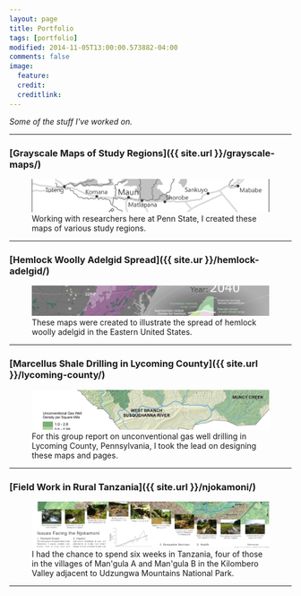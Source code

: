 ```yaml
---
layout: page
title: Portfolio
tags: [portfolio]
modified: 2014-11-05T13:00:00.573882-04:00
comments: false
image:
  feature: 
  credit: 
  creditlink: 
---
```


*Some of the stuff I've worked on.*

---

### [Grayscale Maps of Study Regions]({{ site.url }}/grayscale-maps/)

<figure>
	<a href="/grayscale-maps/"><img src="/images/grayscale-maps/gray-scale-wide.png"></a>
	<figcaption>Working with researchers here at Penn State, I created these maps of various study regions.</figcaption>
</figure>

---

### [Hemlock Woolly Adelgid Spread]({{ site.ur }}/hemlock-adelgid/)

<figure>
	<a href="/hemlock-adelgid/"><img src="/images/hemlock-adelgid-maps/hemlock-wide.png"></a>
	<figcaption>These maps were created to illustrate the spread of hemlock woolly adelgid in the Eastern United States.</figcaption>
</figure>

---

### [Marcellus Shale Drilling in Lycoming County]({{ site.url }}/lycoming-county/)

<figure>
	<a href="/lycoming-county/"><img src="/images/lycoming-county/lycoming-wide.png"></a>
	<figcaption>For this group report on unconventional gas well drilling in Lycoming County, Pennsylvania, I took the lead on designing these maps and pages.</figcaption>
</figure>

---

### [Field Work in Rural Tanzania]({{ site.url }}/njokamoni/)

<figure>
	<a href="/njokamoni-tanzania/"><img src="/images/njokamoni/njokamoni-wide.png"></a>
	<figcaption>I had the chance to spend six weeks in Tanzania, four of those in the villages of Man'gula A and Man'gula B in the Kilombero Valley adjacent to Udzungwa Mountains National Park.</figcaption>
</figure>

---